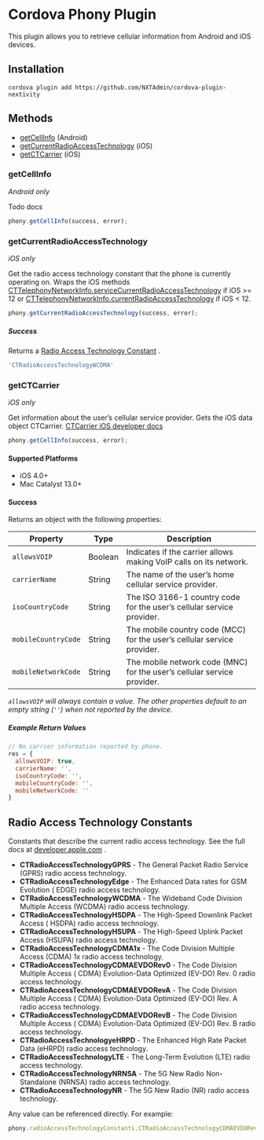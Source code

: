 # Cordova Phony Plugin

This plugin allows you to retrieve cellular information from Android and iOS devices.

## Installation ##

```cordova plugin add https://github.com/NXTAdmin/cordova-plugin-nextivity```

## Methods ##

- [getCellInfo](#getCellInfo) (Android)
- [getCurrentRadioAccessTechnology](#getCurrentRadioAccessTechnology) (iOS)
- [getCTCarrier](#getCTCarrier) (iOS)

### getCellInfo ###

*Android only*

Todo docs

```javascript
phony.getCellInfo(success, error);
```

### getCurrentRadioAccessTechnology ###

*iOS only*

Get the radio access technology constant that the phone is currently operating on. Wraps the iOS methods
[CTTelephonyNetworkInfo.serviceCurrentRadioAccessTechnology](https://developer.apple.com/documentation/coretelephony/cttelephonynetworkinfo/3024510-servicecurrentradioaccesstechnol)
if iOS >= 12 or
[CTTelephonyNetworkInfo.currentRadioAccessTechnology](https://developer.apple.com/documentation/coretelephony/cttelephonynetworkinfo/1616895-currentradioaccesstechnology)
if iOS < 12.

```javascript
phony.getCurrentRadioAccessTechnology(success, error);
```

##### Success #####

Returns a [Radio Access Technology Constant](#radio-access-technology-constants)
.

```javascript
'CTRadioAccessTechnologyWCDMA'
```

### getCTCarrier ###

*iOS only*

Get information about the user’s cellular service provider. Gets the iOS data object CTCarrier.
[CTCarrier iOS developer docs](https://developer.apple.com/documentation/coretelephony/ctcarrier)

```javascript
phony.getCellInfo(success, error);
```

#### Supported Platforms ####

- iOS 4.0+
- Mac Catalyst 13.0+

#### Success ####

Returns an object with the following properties:

| Property            | Type    | Description                                                             |
| ------------------- | ------- | ----------------------------------------------------------------------- |
| `allowsVOIP`        | Boolean | Indicates if the carrier allows making VoIP calls on its network.       |
| `carrierName`       | String  | The name of the user’s home cellular service provider.                  |
| `isoCountryCode`    | String  | The ISO 3166-1 country code for the user’s cellular service provider.   |
| `mobileCountryCode` | String  | The mobile country code (MCC) for the user’s cellular service provider. |
| `mobileNetworkCode` | String  | The mobile network code (MNC) for the user’s cellular service provider. |

*`allowsVOIP` will always contain a value. The other properties default to an empty string (`''`) when not reported by the device.*

##### Example Return Values #####

```javascript
// No carrier information reported by phone.
res = {
  allowsVOIP: true,
  carrierName: '',
  isoCountryCode: '',
  mobileCountryCode: '',
  mobileNetworkCode: ''
}
```

## Radio Access Technology Constants ##

Constants that describe the current radio access technology. See the full docs at
[developer.apple.com](https://developer.apple.com/documentation/coretelephony/cttelephonynetworkinfo/radio_access_technology_constants)
.

- **CTRadioAccessTechnologyGPRS** - The General Packet Radio Service (GPRS)
  radio access technology.
- **CTRadioAccessTechnologyEdge** - The Enhanced Data rates for GSM Evolution (
  EDGE) radio access technology.
- **CTRadioAccessTechnologyWCDMA** - The Wideband Code Division Multiple Access (WCDMA) radio access technology.
- **CTRadioAccessTechnologyHSDPA** - The High-Speed Downlink Packet Access (
  HSDPA) radio access technology.
- **CTRadioAccessTechnologyHSUPA** - The High-Speed Uplink Packet Access (HSUPA)
  radio access technology.
- **CTRadioAccessTechnologyCDMA1x** - The Code Division Multiple Access (CDMA)
  1x radio access technology.
- **CTRadioAccessTechnologyCDMAEVDORev0** - The Code Division Multiple Access (
  CDMA) Evolution-Data Optimized (EV-DO) Rev. 0 radio access technology.
- **CTRadioAccessTechnologyCDMAEVDORevA** - The Code Division Multiple Access (
  CDMA) Evolution-Data Optimized (EV-DO) Rev. A radio access technology.
- **CTRadioAccessTechnologyCDMAEVDORevB** - The Code Division Multiple Access (
  CDMA) Evolution-Data Optimized (EV-DO) Rev. B radio access technology.
- **CTRadioAccessTechnologyeHRPD** - The Enhanced High Rate Packet Data (eHRPD)
  radio access technology.
- **CTRadioAccessTechnologyLTE** - The Long-Term Evolution (LTE) radio access technology.
- **CTRadioAccessTechnologyNRNSA** - The 5G New Radio Non-Standalone (NRNSA)
  radio access technology.
- **CTRadioAccessTechnologyNR** - The 5G New Radio (NR) radio access technology.

Any value can be referenced directly. For example:

```javascript
phony.radioAccessTechnologyConstants.CTRadioAccessTechnologyCDMAEVDORevB
```
